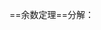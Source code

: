 <!--
 * @Author: 15868707168@163.com 15868707168@163.com
 * @Date: 2023-03-20 14:26:05
 * @LastEditors: 15868707168@163.com 15868707168@163.com
 * @LastEditTime: 2023-03-20 14:26:33
 * @FilePath: \CplusplusLesson\0.2十进制转十六进制.md
 * @Description: 这是默认设置,请设置`customMade`, 打开koroFileHeader查看配置 进行设置: https://github.com/OBKoro1/koro1FileHeader/wiki/%E9%85%8D%E7%BD%AE
-->
==余数定理==分解：
